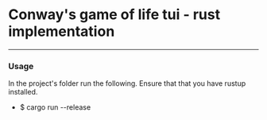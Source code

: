 # Conway's game of life tui - rust implementation
---

### Usage
In the project's folder run the following. Ensure that that you have rustup installed. 

* $ cargo run --release
